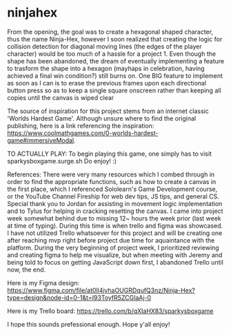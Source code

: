 # ninjahex

From the opening, the goal was to create a hexagonal shaped character, thus the name Ninja-Hex, however I soon realized that creating the logic for collision detection for diagonal moving lines (the edges of the player character) would be too much of a hassle for a project 1. Even though the shape has been abandoned, the dream of eventually implementing a feature to trasform the shape into a hexagon (mayhaps in celebration, having achieved a final win condition?) still burns on. One BIG feature to implement as soon as I can is to erase the previous frames upon each directional button press so as to keep a single square onscreen rather than keeping all copies until the canvas is wiped clear


The source of inspiration for this project stems from an internet classic 'Worlds Hardest Game'. Although unsure where to find the original publishing, here is a link referencing the inspiration:
        https://www.coolmathgames.com/0-worlds-hardest-game#immersiveModal.



TO ACTUALLY PLAY:
To begin playing this game, one simply has to visit             sparkysboxgame.surge.sh
Do enjoy! :)


References:
There were very many resources which I combed through in order to find the appropriate functions, such as how to create a canvas in the first place, which I referenced Sololearn's Game Development course, or the YouTube Channel Fireship for web dev tips, JS tips, and general CS. Special thank you to Jordan for assisting in movement logic implementation and to Tylus for helping in cracking resetting the canvas. I came into project week somewhat behind due to missing 12~ hours the week prior (last week at time of typing). During this time is when trello and figma was showcased. I have not utilized Trello whatsoever for this project and will be creating one after reaching mvp right before project due time for aquaintance with the platform. During the very beginning of project week, I prioritized reviewing and creating figma to help me visualize, but when meeting with Jeremy and being told to focus on getting JavaScript down first, I abandoned Trello until now, the end.

Here is my Figma design:
        https://www.figma.com/file/at0ll4jvhaOUGRDqufQ3nz/Ninja-Hex?type=design&node-id=0-1&t=I93ToyfR5ZCGIaAj-0

Here is my Trello board:
        https://trello.com/b/qXIaHX83/sparkysboxgame



I hope this sounds prefessional enough. Hope y'all enjoy! 